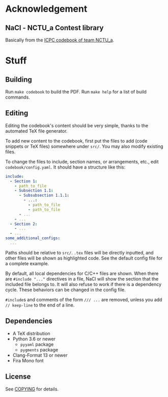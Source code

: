 # Acknowledgement
## NaCl - NCTU_a Contest library
Basically from the [ICPC codebook of team NCTU_a](https://github.com/ToxicPie/NaCl).

# Stuff
## Building

Run `make codebook` to build the PDF. 
Run `make help` for a list of build commands.

## Editing

Editing the codebook's content should be very simple, thanks to the automated 
TeX file generator. 

To add new content to the codebook, first put the files to add (code snippets 
or TeX files) somewhere under `src/`. You may also modify existing files.

To change the files to include, section names, or arrangements, etc., edit 
`codebook/config.yaml`. It should have a structure like this:

```yaml
include:
  - Section 1:
    - path_to_file
    - Subsection 1.1:
      - Subsubsection 1.1.1:
        - ...:
          - path_to_file
          - path_to_file
      - ...
    - ...
  - Section 2:
    - ...
  - ...
some_additional_configs:
  ...
```

Paths should be relative to `src/`. `.tex` files will be directly inputted, 
and other files will be shown as highlighted code. 
See the default config file for a complete example.

By default, all local dependencies for C/C++ files are shown. When there are 
`#include "..."` directives in a file, NaCl will show the section that the 
included file belongs to. It will also refuse to work if there is a dependency 
cycle. These behaviors can be changed in the config file.

`#include`s and comments of the form `/// ...` are removed, unless you add
`// keep-line` to the end of a line.

## Dependencies

-   A TeX distribution
-   Python 3.6 or newer
    -   `pyyaml` package
    -   `pygments` package
-   Clang-Format 13 or newer
-   Fira Mono font

## License

See [COPYING](COPYING.md) for details.

